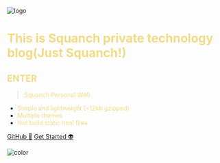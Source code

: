 ![logo](_media/squanch.png)
# <font color="#F1DB86">This is Squanch private technology blog(Just Squanch!)</font>
## <font color="#F1DB86">ENTER</font>
> <font color="#F1DB86">Squanch Personal WiKi</font>

* <font color="#F1DB86">Simple and lightweight (~12kb gzipped)</font>
* <font color="#F1DB86">Multiple themes</font>
* <font color="#F1DB86">Not build static html files</font>

[GitHub :rainbow:](https://github.com/duan2530246921)
[Get Started :alien:](#quick-start)
<!--背景色-->
![color](#C62B27)
